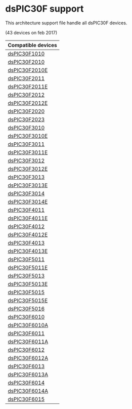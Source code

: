 # dsPIC30F support

This architecture support file handle all dsPIC30F devices.

(43 devices on feb 2017)

|Compatible devices|
|---------|
|[dsPIC30F1010](http://microchip.com/wwwproducts/en/dsPIC30F1010)|
|[dsPIC30F2010](http://microchip.com/wwwproducts/en/dsPIC30F2010)|
|[dsPIC30F2010E](http://microchip.com/wwwproducts/en/dsPIC30F2010E)|
|[dsPIC30F2011](http://microchip.com/wwwproducts/en/dsPIC30F2011)|
|[dsPIC30F2011E](http://microchip.com/wwwproducts/en/dsPIC30F2011E)|
|[dsPIC30F2012](http://microchip.com/wwwproducts/en/dsPIC30F2012)|
|[dsPIC30F2012E](http://microchip.com/wwwproducts/en/dsPIC30F2012E)|
|[dsPIC30F2020](http://microchip.com/wwwproducts/en/dsPIC30F2020)|
|[dsPIC30F2023](http://microchip.com/wwwproducts/en/dsPIC30F2023)|
|[dsPIC30F3010](http://microchip.com/wwwproducts/en/dsPIC30F3010)|
|[dsPIC30F3010E](http://microchip.com/wwwproducts/en/dsPIC30F3010E)|
|[dsPIC30F3011](http://microchip.com/wwwproducts/en/dsPIC30F3011)|
|[dsPIC30F3011E](http://microchip.com/wwwproducts/en/dsPIC30F3011E)|
|[dsPIC30F3012](http://microchip.com/wwwproducts/en/dsPIC30F3012)|
|[dsPIC30F3012E](http://microchip.com/wwwproducts/en/dsPIC30F3012E)|
|[dsPIC30F3013](http://microchip.com/wwwproducts/en/dsPIC30F3013)|
|[dsPIC30F3013E](http://microchip.com/wwwproducts/en/dsPIC30F3013E)|
|[dsPIC30F3014](http://microchip.com/wwwproducts/en/dsPIC30F3014)|
|[dsPIC30F3014E](http://microchip.com/wwwproducts/en/dsPIC30F3014E)|
|[dsPIC30F4011](http://microchip.com/wwwproducts/en/dsPIC30F4011)|
|[dsPIC30F4011E](http://microchip.com/wwwproducts/en/dsPIC30F4011E)|
|[dsPIC30F4012](http://microchip.com/wwwproducts/en/dsPIC30F4012)|
|[dsPIC30F4012E](http://microchip.com/wwwproducts/en/dsPIC30F4012E)|
|[dsPIC30F4013](http://microchip.com/wwwproducts/en/dsPIC30F4013)|
|[dsPIC30F4013E](http://microchip.com/wwwproducts/en/dsPIC30F4013E)|
|[dsPIC30F5011](http://microchip.com/wwwproducts/en/dsPIC30F5011)|
|[dsPIC30F5011E](http://microchip.com/wwwproducts/en/dsPIC30F5011E)|
|[dsPIC30F5013](http://microchip.com/wwwproducts/en/dsPIC30F5013)|
|[dsPIC30F5013E](http://microchip.com/wwwproducts/en/dsPIC30F5013E)|
|[dsPIC30F5015](http://microchip.com/wwwproducts/en/dsPIC30F5015)|
|[dsPIC30F5015E](http://microchip.com/wwwproducts/en/dsPIC30F5015E)|
|[dsPIC30F5016](http://microchip.com/wwwproducts/en/dsPIC30F5016)|
|[dsPIC30F6010](http://microchip.com/wwwproducts/en/dsPIC30F6010)|
|[dsPIC30F6010A](http://microchip.com/wwwproducts/en/dsPIC30F6010A)|
|[dsPIC30F6011](http://microchip.com/wwwproducts/en/dsPIC30F6011)|
|[dsPIC30F6011A](http://microchip.com/wwwproducts/en/dsPIC30F6011A)|
|[dsPIC30F6012](http://microchip.com/wwwproducts/en/dsPIC30F6012)|
|[dsPIC30F6012A](http://microchip.com/wwwproducts/en/dsPIC30F6012A)|
|[dsPIC30F6013](http://microchip.com/wwwproducts/en/dsPIC30F6013)|
|[dsPIC30F6013A](http://microchip.com/wwwproducts/en/dsPIC30F6013A)|
|[dsPIC30F6014](http://microchip.com/wwwproducts/en/dsPIC30F6014)|
|[dsPIC30F6014A](http://microchip.com/wwwproducts/en/dsPIC30F6014A)|
|[dsPIC30F6015](http://microchip.com/wwwproducts/en/dsPIC30F6015)|
